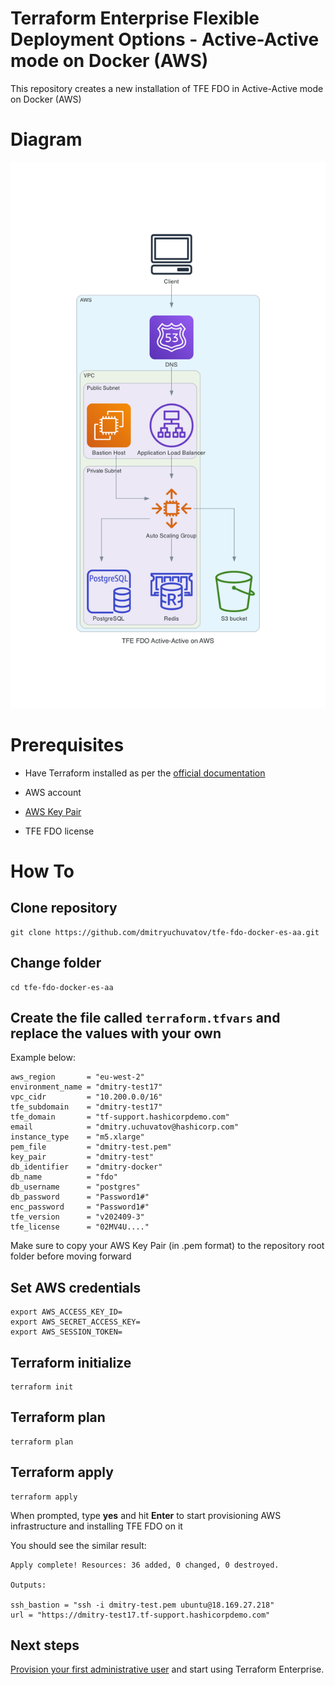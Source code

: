 
# Terraform Enterprise Flexible Deployment Options - Active-Active mode on Docker (AWS)

This repository creates a new installation of TFE FDO in Active-Active mode on Docker (AWS)

# Diagram

![Diagram](/diagram/tfe_fdo_active-active_on_aws.png)

# Prerequisites
+ Have Terraform installed as per the [official documentation](https://developer.hashicorp.com/terraform/tutorials/aws-get-started/install-cli)

+ AWS account

+ [AWS Key Pair](https://docs.aws.amazon.com/AWSEC2/latest/UserGuide/create-key-pairs.html)

+ TFE FDO license

# How To

## Clone repository

```
git clone https://github.com/dmitryuchuvatov/tfe-fdo-docker-es-aa.git
```

## Change folder

```
cd tfe-fdo-docker-es-aa
```

## Create the file called `terraform.tfvars` and replace the values with your own
Example below:

```
aws_region       = "eu-west-2"
environment_name = "dmitry-test17"
vpc_cidr         = "10.200.0.0/16"
tfe_subdomain    = "dmitry-test17"
tfe_domain       = "tf-support.hashicorpdemo.com"
email            = "dmitry.uchuvatov@hashicorp.com"
instance_type    = "m5.xlarge"
pem_file         = "dmitry-test.pem"
key_pair         = "dmitry-test"
db_identifier    = "dmitry-docker"
db_name          = "fdo"
db_username      = "postgres"
db_password      = "Password1#"
enc_password     = "Password1#"
tfe_version      = "v202409-3"                        
tfe_license      = "02MV4U...."                                                                                                                                         
```
Make sure to copy your AWS Key Pair (in .pem format) to the repository root folder before moving forward

## Set AWS credentials

```
export AWS_ACCESS_KEY_ID=
export AWS_SECRET_ACCESS_KEY=
export AWS_SESSION_TOKEN=
```

## Terraform initialize

```
terraform init
```

## Terraform plan

```
terraform plan
```

## Terraform apply

```
terraform apply
```

When prompted, type **yes** and hit **Enter** to start provisioning AWS infrastructure and installing TFE FDO on it

You should see the similar result:

```
Apply complete! Resources: 36 added, 0 changed, 0 destroyed.

Outputs:

ssh_bastion = "ssh -i dmitry-test.pem ubuntu@18.169.27.218"
url = "https://dmitry-test17.tf-support.hashicorpdemo.com"

```

## Next steps

[Provision your first administrative user](https://developer.hashicorp.com/terraform/enterprise/flexible-deployments/install/initial-admin-user) and start using Terraform Enterprise.
